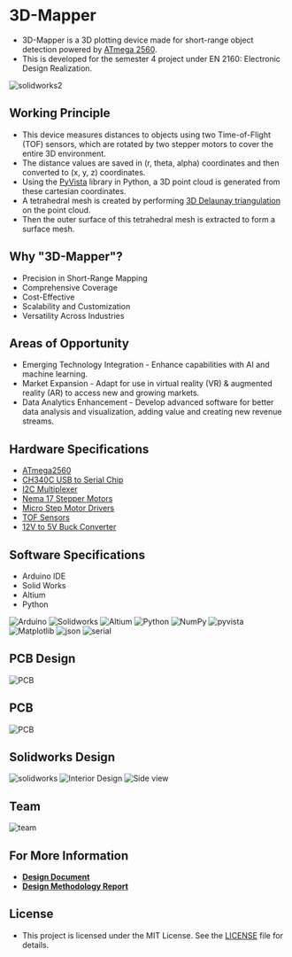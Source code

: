 # 3D-Mapper 
* 3D-Mapper is a 3D plotting device made for short-range object detection powered by [ATmega 2560](https://github.com/LasithaAmarasinghe/3D-Mapper/blob/main/data%20sheets/ATMEGA2560.PDF).
* This is developed for the semester 4 project under EN 2160: Electronic Design Realization.

![solidworks2](https://github.com/LasithaAmarasinghe/3D-Mapper/assets/106037441/5bb10cac-2669-4623-8809-b7fab317d9fd)


## Working Principle 

* This device measures distances to objects using two Time-of-Flight (TOF) sensors, which are rotated by two stepper motors to cover the entire 3D environment.
* The distance values are saved in (r, theta, alpha) coordinates and then converted to (x, y, z) coordinates.
* Using the [PyVista](https://github.com/pyvista) library in Python, a 3D point cloud is generated from these cartesian coordinates. 
* A tetrahedral mesh is created by performing [3D Delaunay triangulation](https://github.com/LasithaAmarasinghe/3D-Mapper/blob/main/3D%20Delaunay%20Triangulation.pdf) on the point cloud.
* Then the outer surface of this tetrahedral mesh is extracted to form a surface mesh.

## Why "3D-Mapper"?

* Precision in Short-Range Mapping
* Comprehensive Coverage
* Cost-Effective
* Scalability and Customization
* Versatility Across Industries

## Areas of Opportunity

* Emerging Technology Integration - Enhance capabilities with AI and machine learning.
* Market Expansion - Adapt for use in virtual reality (VR) & augmented reality (AR) to access new and growing markets.
* Data Analytics Enhancement - Develop advanced software for better data analysis and visualization, adding value and creating new revenue streams.

## Hardware Specifications

* [ATmega2560](https://github.com/LasithaAmarasinghe/3D-Mapper/blob/main/data%20sheets/ATMEGA2560.PDF)
* [CH340C USB to Serial Chip](https://github.com/LasithaAmarasinghe/3D-Mapper/blob/main/data%20sheets/CH340C%20USB%20to%20serial%20chip.PDF)
* [I2C Multiplexer](https://github.com/LasithaAmarasinghe/3D-Mapper/blob/main/data%20sheets/tca9548a%20I2C%20multiplexer.pdf)
* [Nema 17 Stepper Motors](https://github.com/LasithaAmarasinghe/3D-Mapper/blob/main/data%20sheets/NEMA17%20Stepper%20Motor.PDF)
* [Micro Step Motor Drivers](https://github.com/LasithaAmarasinghe/3D-Mapper/blob/main/data%20sheets/TB6600-Micro%20Step%20Stepper-Motor-Driver.pdf)
* [TOF Sensors](https://github.com/LasithaAmarasinghe/3D-Mapper/blob/main/data%20sheets/TOF.png)
* [12V to 5V Buck Converter](https://github.com/LasithaAmarasinghe/3D-Mapper/blob/main/data%20sheets/R_78CK_0_5-DC_DC%20Converter.pdf)

## Software Specifications

* Arduino IDE
* Solid Works
* Altium
* Python 

![Arduino](https://img.shields.io/badge/-Arduino-00979D?logo=Arduino&logoColor=white)
![Solidworks](https://img.shields.io/badge/Solid_Works_-red)
![Altium](https://img.shields.io/badge/Altium_Designer_-%23A5915F?logo=altiumdesigner&logoColor=white)
![Python](https://img.shields.io/badge/python-3670A0?logo=python&logoColor=FFFF00)
![NumPy](https://img.shields.io/badge/numpy-%23013243.svg?logo=numpy&logoColor=white)
![pyvista](https://img.shields.io/badge/PyVista_-green?logoColor=white)
![Matplotlib](https://img.shields.io/badge/matplotlib_-purple)
![json](https://img.shields.io/badge/json_-black)
![serial](https://img.shields.io/badge/serial_-blue)

## PCB Design

![PCB](https://github.com/LasithaAmarasinghe/3D-Mapper/assets/106037441/d7e6ce52-1c89-4154-8b88-37388692e56b)

## PCB 

![PCB](https://github.com/LasithaAmarasinghe/3D-Mapper/assets/106037441/e6a24d2e-6db5-4a9c-af80-d481695acf72)

## Solidworks Design

![solidworks](https://github.com/LasithaAmarasinghe/3D-Mapper/assets/106037441/f35719a4-a017-4c51-9a2d-e31d81bae907)
![Interior Design](https://github.com/LasithaAmarasinghe/3D-Mapper/assets/106037441/f78155a7-3207-4334-bf99-9af56c6035ed)
![Side view](https://github.com/LasithaAmarasinghe/3D-Mapper/assets/106037441/9bda0ceb-6ee5-47a1-a3ce-7c367c91f589)

## Team

![team](https://github.com/LasithaAmarasinghe/3D-Mapper/assets/106037441/35031685-0640-4157-9b0c-df699e6310eb)

## For More Information  

- **[Design Document](Design_Document.pdf)**
- **[Design Methodology Report](Design_Methodology_Report.pdf)**

## License
 
 * This project is licensed under the MIT License. See the [LICENSE](MIT-LICENSE.txt) file for details.
